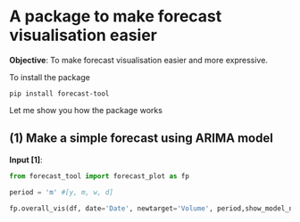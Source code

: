 # A package to make forecast visualisation easier

**Objective**: To make forecast visualisation easier and more expressive.

To install the package

```
pip install forecast-tool
```

Let me show you how the package works


## (1) Make a simple forecast using ARIMA model
**Input [1]**:

```python
from forecast_tool import forecast_plot as fp

period = 'm' #[y, m, w, d]

fp.overall_vis(df, date='Date', newtarget='Volume', period,show_model_name=True, numElems=8)
```